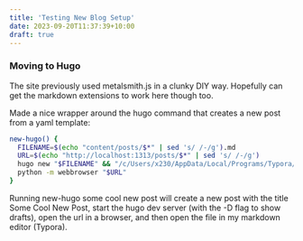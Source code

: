 ```yaml
---
title: 'Testing New Blog Setup'
date: 2023-09-20T11:37:39+10:00
draft: true
---
```


### Moving to Hugo

The site previously used metalsmith.js in a clunky DIY way. Hopefully can get the markdown extensions to work here though too.



Made a nice wrapper around the hugo command that creates a new post from a yaml template:

```bash
new-hugo() {
  FILENAME=$(echo "content/posts/$*" | sed 's/ /-/g').md
  URL=$(echo "http://localhost:1313/posts/$*" | sed 's/ /-/g')
  hugo new "$FILENAME" && "/c/Users/x230/AppData/Local/Programs/Typora/Typora.exe" "$FILENAME" && hugo server -D &
  python -m webbrowser "$URL"
}
```

Running new-hugo some cool new post will create a new post with the title Some Cool New Post, start the hugo dev server (with the -D flag to show drafts), open the url in a browser, and then open the file in my markdown editor (Typora). 

